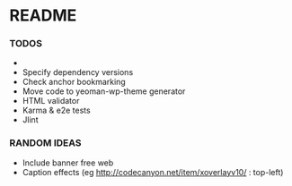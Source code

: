 # README #

### TODOS ###

*
* Specify dependency versions
* Check anchor bookmarking
* Move code to yeoman-wp-theme generator
* HTML validator
* Karma & e2e tests
* Jlint


### RANDOM IDEAS ###
* Include banner free web
* Caption effects (eg http://codecanyon.net/item/xoverlayv10/ : top-left)